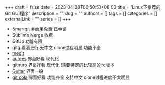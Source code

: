 +++ 
draft = false
date = 2023-04-28T00:50:50+08:00
title = "Linux下推荐的Git GUI程序"
description = ""
slug = ""
authors = []
tags = []
categories = []
externalLink = ""
series = []
+++
- Smartgit 非商用免费 已申请
- Sublime Merge 收费 
- GitUp 功能有限
- gitg 看着还行 无中文 clone过程明显 功能不全
- [megit](https://github.com/eclipsesource/megit)
- [aurees](https://aurees.com/) 界面好看 现代化 
- [gitnuro](https://gitnuro.jetpackduba.com/) 界面好看 现代化 !需要特定的比较高的jre版本
- [Guitar](https://github.com/soramimi/Guitar) 界面一般
- [git cola](https://git-cola.github.io/) 界面好看 功能齐全 支持中文 clone过程进度不太明显
